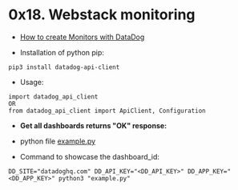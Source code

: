 # 0x18. Webstack monitoring

- [How to create Monitors with DataDog](https://linuxhint.com/creating-monitors-with-datadog/)

- Installation of python pip:
```
pip3 install datadog-api-client
```
- Usage:
```
import datadog_api_client
OR
from datadog_api_client import ApiClient, Configuration
```

- **Get all dashboards returns "OK" response:**
- python file [example.py](https://docs.datadoghq.com/api/latest/dashboards/#get-all-dashboards)

- Command to showcase the dashboard_id:
```
DD_SITE="datadoghq.com" DD_API_KEY="<DD_API_KEY>" DD_APP_KEY="<DD_APP_KEY>" python3 "example.py"
```

